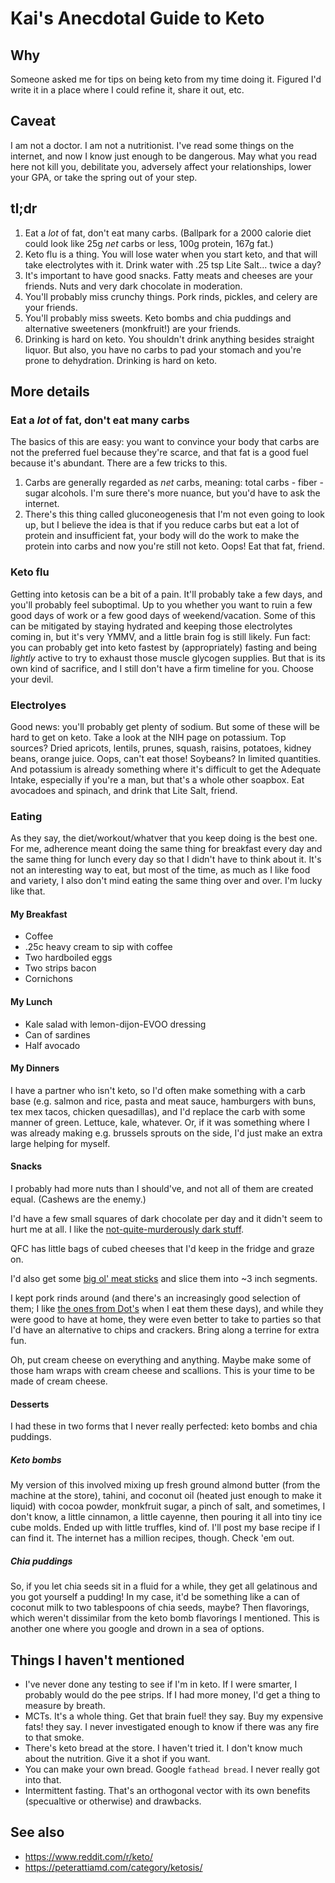 # Kai's Anecdotal Guide to Keto
  
## Why
  
Someone asked me for tips on being keto from my time doing it. Figured I'd write it in a place where I could refine it, share it out, etc.
  
## Caveat
  
I am not a doctor. I am not a nutritionist. I've read some things on the internet, and now I know just enough to be dangerous. May what you read here not kill you, debilitate you, adversely affect your relationships, lower your GPA, or take the spring out of your step.
  
## tl;dr
  
  1. Eat a *lot* of fat, don't eat many carbs. (Ballpark for a 2000 calorie diet could look like 25g *net* carbs or less, 100g protein, 167g fat.)
  2. Keto flu is a thing. You will lose water when you start keto, and that will take electrolytes with it. Drink water with .25 tsp Lite Salt... twice a day?
  3. It's important to have good snacks. Fatty meats and cheeses are your friends. Nuts and very dark chocolate in moderation.
  4. You'll probably miss crunchy things. Pork rinds, pickles, and celery are your friends.
  5. You'll probably miss sweets. Keto bombs and chia puddings and alternative sweeteners (monkfruit!) are your friends. 
  6. Drinking is hard on keto. You shouldn't drink anything besides straight liquor. But also, you have no carbs to pad your stomach and you're prone to dehydration. Drinking is hard on keto.

## More details

### Eat a *lot* of fat, don't eat many carbs

The basics of this are easy: you want to convince your body that carbs are not the preferred fuel because they're scarce, and that fat is a good fuel because it's abundant. There are a few tricks to this.

  1. Carbs are generally regarded as *net* carbs, meaning: total carbs - fiber - sugar alcohols. I'm sure there's more nuance, but you'd have to ask the internet.
  2. There's this thing called gluconeogenesis that I'm not even going to look up, but I believe the idea is that if you reduce carbs but eat a lot of protein and insufficient fat, your body will do the work to make the protein into carbs and now you're still not keto. Oops! Eat that fat, friend.

### Keto flu

Getting into ketosis can be a bit of a pain. It'll probably take a few days, and you'll probably feel suboptimal. Up to you whether you want to ruin a few good days of work or a few good days of weekend/vacation. Some of this can be mitigated by staying hydrated and keeping those electrolytes coming in, but it's very YMMV, and a little brain fog is still likely. Fun fact: you can probably get into keto fastest by (appropriately) fasting and being *lightly* active to try to exhaust those muscle glycogen supplies. But that is its own kind of sacrifice, and I still don't have a firm timeline for you. Choose your devil.

### Electrolyes

Good news: you'll probably get plenty of sodium. But some of these will be hard to get on keto. Take a look at the NIH page on potassium. Top sources? Dried apricots, lentils, prunes, squash, raisins, potatoes, kidney beans, orange juice. Oops, can't eat those! Soybeans? In limited quantities. And potassium is already something where it's difficult to get the Adequate Intake, especially if you're a man, but that's a whole other soapbox. Eat avocadoes and spinach, and drink that Lite Salt, friend.

### Eating

As they say, the diet/workout/whatver that you keep doing is the best one. For me, adherence meant doing the same thing for breakfast every day and the same thing for lunch every day so that I didn't have to think about it. It's not an interesting way to eat, but most of the time, as much as I like food and variety, I also don't mind eating the same thing over and over. I'm lucky like that.

#### My Breakfast
* Coffee
* .25c heavy cream to sip with coffee
* Two hardboiled eggs
* Two strips bacon
* Cornichons

#### My Lunch
* Kale salad with lemon-dijon-EVOO dressing
* Can of sardines
* Half avocado

#### My Dinners
I have a partner who isn't keto, so I'd often make something with a carb base (e.g. salmon and rice, pasta and meat sauce, hamburgers with buns, tex mex tacos, chicken quesadillas), and I'd replace the carb with some manner of green. Lettuce, kale, whatever. Or, if it was something where I was already making e.g. brussels sprouts on the side, I'd just make an extra large helping for myself.

#### Snacks
I probably had more nuts than I should've, and not all of them are created equal. (Cashews are the enemy.)

I'd have a few small squares of dark chocolate per day and it didn't seem to hurt me at all. I like the [not-quite-murderously dark stuff](https://www.chocolatebar.com/products/dark-chocolate-with-88-cocoa/).

QFC has little bags of cubed cheeses that I'd keep in the fridge and graze on.

I'd also get some [big ol' meat sticks](https://hemplers.com/product/classic-pepperoni/) and slice them into ~3 inch segments.

I kept pork rinds around (and there's an increasingly good selection of them; I like [the ones from Dot's](https://www.kroger.com/p/dot-s-homestyle-pork-rinds/0085571200865) when I eat them these days), and while they were good to have at home, they were even better to take to parties so that I'd have an alternative to chips and crackers. Bring along a terrine for extra fun.

Oh, put cream cheese on everything and anything. Maybe make some of those ham wraps with cream cheese and scallions. This is your time to be made of cream cheese.

#### Desserts

I had these in two forms that I never really perfected: keto bombs and chia puddings.

##### Keto bombs

My version of this involved mixing up fresh ground almond butter (from the machine at the store), tahini, and coconut oil (heated just enough to make it liquid) with cocoa powder, monkfruit sugar, a pinch of salt, and sometimes, I don't know, a little cinnamon, a little cayenne, then pouring it all into tiny ice cube molds. Ended up with little truffles, kind of. I'll post my base recipe if I can find it. The internet has a million recipes, though. Check 'em out.

##### Chia puddings

So, if you let chia seeds sit in a fluid for a while, they get all gelatinous and you got yourself a pudding! In my case, it'd be something like a can of coconut milk to two tablespoons of chia seeds, maybe? Then flavorings, which weren't dissimilar from the keto bomb flavorings I mentioned. This is another one where you google and drown in a sea of options.

## Things I haven't mentioned

* I've never done any testing to see if I'm in keto. If I were smarter, I probably would do the pee strips. If I had more money, I'd get a thing to measure by breath.
* MCTs. It's a whole thing. Get that brain fuel! they say. Buy my expensive fats! they say. I never investigated enough to know if there was any fire to that smoke.
* There's keto bread at the store. I haven't tried it. I don't know much about the nutrition. Give it a shot if you want.
* You can make your own bread. Google `fathead bread`. I never really got into that.
* Intermittent fasting. That's an orthogonal vector with its own benefits (specualtive or otherwise) and drawbacks.

## See also
* https://www.reddit.com/r/keto/
* https://peterattiamd.com/category/ketosis/
